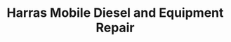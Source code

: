 ---
title: "Harras Mobile Diesel and Equipment Repair"
url: /severance/harras-mobile-diesel-and-equipment-repair/
shop: Allgemein
---
